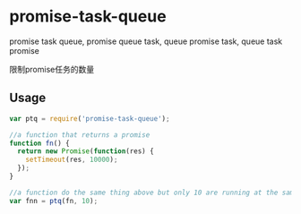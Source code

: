 # promise-task-queue
promise task queue, promise queue task, queue promise task, queue task promise

限制promise任务的数量

## Usage

```javascript
var ptq = require('promise-task-queue');

//a function that returns a promise
function fn() {
  return new Promise(function(res) {
    setTimeout(res, 10000);
  });
}

//a function do the same thing above but only 10 are running at the same time
var fnn = ptq(fn, 10);
```
